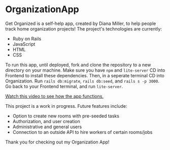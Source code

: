# OrganizationApp

Get Organized is a self-help app, created by Diana Miller, to help people track home organization projects! The project's technologies are currently:
<ul>
    <li> Ruby on Rails
    <li> JavaScript
    <li> HTML
    <li> CSS
</ul>

To run this app, until deployed, fork and clone the repository to a new directory on your machine. Make sure you have `npm` and `lite-server` CD into Frontend to install these dependencies. Then, in a seperate terminal CD into Organization. Run `rails db:migrate`, `rails db:seed`, and `rails s -p 3000`. Go back to your Frontend terminal, and run `lite-server`.

<a href='https://youtu.be/fih7tQfoA-k'>Watch this video to see how the app functions.</a>

This project is a work in progress. Future features include:
<ul>
    <li> Option to create new rooms with pre-seeded tasks
    <li> Authorization, and user creation
    <li> Administrative and general users
    <li> Connection to an outside API to hire workers of certain rooms/jobs
</ul>

Thank you for checking out my Organization App!